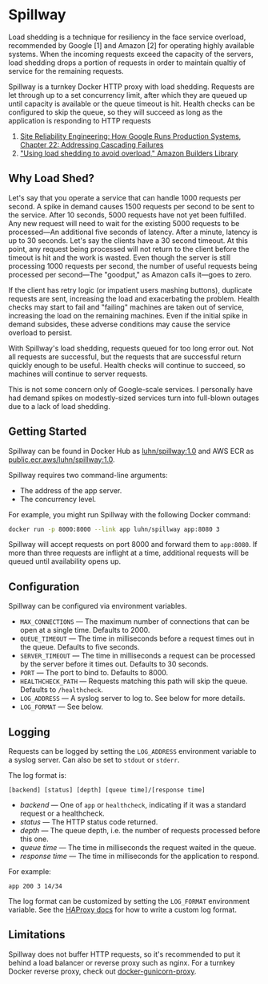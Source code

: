 # Spillway

Load shedding is a technique for resiliency in the face service overload, recommended by Google [1] and Amazon [2] for operating highly available systems.
When the incoming requests exceed the capacity of the servers,
load shedding drops a portion of requests in order to maintain qualtiy of service for the remaining requests.

Spillway is a turnkey Docker HTTP proxy with load shedding.
Requests are let through up to a set concurrency limit,
after which they are queued up until capacity is available or the queue timeout is hit.
Health checks can be configured to skip the queue,
so they will succeed as long as the application is responding to HTTP requests

1. [Site Reliability Engineering: How Google Runs Production Systems, Chapter 22: Addressing Cascading Failures](https://landing.google.com/sre/sre-book/chapters/addressing-cascading-failures/#xref_cascading-failure_load-shed-graceful-degredation)
2. ["Using load shedding to avoid overload," Amazon Builders Library](https://aws.amazon.com/builders-library/using-load-shedding-to-avoid-overload/)

## Why Load Shed?

Let's say that you operate a service that can handle 1000 requests per second.
A spike in demand causes 1500 requests per second to be sent to the service.
After 10 seconds, 5000 requests have not yet been fulfilled.
Any new request will need to wait for the existing 5000 requests to be processed—An additional five seconds of latency.
After a minute, latency is up to 30 seconds.
Let's say the clients have a 30 second timeout.
At this point, any request being processed will not return to the client before the timeout is hit and the work is wasted.
Even though the server is still processing 1000 requests per second,
the number of useful requests being processed per second—The "goodput," as Amazon calls it—goes to zero.

If the client has retry logic (or impatient users mashing buttons), duplicate requests are sent, increasing the load and exacerbating the problem.
Health checks may start to fail and "failing" machines are taken out of service, increasing the load on the remaining machines.
Even if the initial spike in demand subsides, these adverse conditions may cause the service overload to persist.

With Spillway's load shedding, requests queued for too long error out.
Not all requests are successful, but the requests that are successful return quickly enough to be useful.
Health checks will continue to succeed, so machines will continue to server requests.

This is not some concern only of Google-scale services.
I personally have had demand spikes on modestly-sized services turn into full-blown outages due to a lack of load shedding.

## Getting Started

Spillway can be found in Docker Hub as [luhn/spillway:1.0](https://hub.docker.com/r/luhn/spillway)
and AWS ECR as [public.ecr.aws/luhn/spillway:1.0](https://gallery.ecr.aws/luhn/spillway).

Spillway requires two command-line arguments:

* The address of the app server.
* The concurrency level.

For example, you might run Spillway with the following Docker command:

```bash
docker run -p 8000:8000 --link app luhn/spillway app:8080 3
```

Spillway will accept requests on port 8000 and forward them to `app:8080`.
If more than three requests are inflight at a time, additional requests will be queued until availability opens up.

## Configuration

Spillway can be configured via environment variables.

* `MAX_CONNECTIONS` — The maximum number of connections that can be open at a single time.  Defaults to 2000.
* `QUEUE_TIMEOUT` — The time in milliseconds before a request times out in the queue.  Defaults to five seconds.
* `SERVER_TIMEOUT` — The time in milliseconds a request can be processed by the server before it times out.  Defaults to 30 seconds.
* `PORT` — The port to bind to.  Defaults to 8000.
* `HEALTHCHECK_PATH` — Requests matching this path will skip the queue.  Defaults to `/healthcheck`.
* `LOG_ADDRESS` — A syslog server to log to.  See below for more details.
* `LOG_FORMAT` — See below.

## Logging

Requests can be logged by setting the `LOG_ADDRESS` environment variable to a syslog server.
Can also be set to `stdout` or `stderr`.

The log format is:

```
[backend] [status] [depth] [queue time]/[response time]
```

* *backend* — One of `app` or `healthcheck`, indicating if it was a standard request or a healthcheck.
* *status* — The HTTP status code returned.
* *depth* — The queue depth, i.e. the number of requests processed before this one.
* *queue time* — The time in milliseconds the request waited in the queue.
* *response time* — The time in milliseconds for the application to respond.

For example:

```
app 200 3 14/34
```

The log format can be customized by setting the `LOG_FORMAT` environment variable.
See the [HAProxy docs](http://cbonte.github.io/haproxy-dconv/2.1/configuration.html#8.2.4)
for how to write a custom log format.

## Limitations

Spillway does not buffer HTTP requests, so it's recommended to put it behind a load balancer or reverse proxy such as nginx.
For a turnkey Docker reverse proxy, check out [docker-gunicorn-proxy](https://hub.docker.com/r/luhn/gunicorn-proxy).

